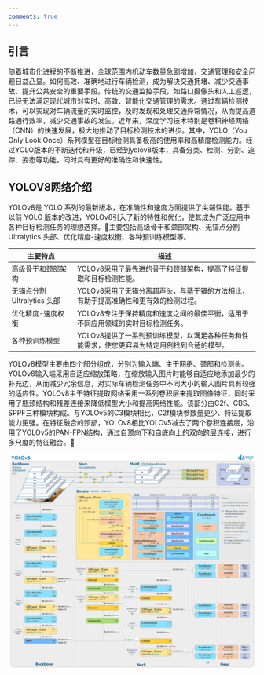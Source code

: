 ```yaml
---
comments: true
---
```


## 引言

随着城市化进程的不断推进，全球范围内机动车数量急剧增加，交通管理和安全问题日益凸显。如何高效、准确地进行车辆检测，成为解决交通拥堵、减少交通事故、提升公共安全的重要手段。传统的交通监控手段，如路口摄像头和人工巡逻，已经无法满足现代城市对实时、高效、智能化交通管理的需求。通过车辆检测技术，可以实现对车辆流量的实时监控，及时发现和处理交通异常情况，从而提高道路通行效率，减少交通事故的发生。近年来，深度学习技术特别是卷积神经网络（CNN）的快速发展，极大地推动了目标检测技术的进步。其中，YOLO（You Only Look Once）系列模型在目标检测具备极高的使用率和高精度检测能力。经过YOLO版本的不断迭代和升级，已经到yolov8版本，具备分类、检测、分割、追踪、姿态等功能，同时具有更好的准确性和快速性。

## YOLOV8网络介绍

YOLOv8是 YOLO 系列的最新版本，在准确性和速度方面提供了尖端性能。基于以前 YOLO 版本的改进，YOLOv8引入了新的特性和优化，使其成为广泛应用中各种目标检测任务的理想选择。🔺主要包括高级骨干和颈部架构、无锚点分割 Ultralytics 头部、优化精度-速度权衡、各种预训练模型等。

| **主要特点**                | **描述**                                                     |
| --------------------------- | ------------------------------------------------------------ |
| 高级骨干和颈部架构          | YOLOv8采用了最先进的骨干和颈部架构，提高了特征提取和目标检测性能。 |
| 无锚点分割 Ultralytics 头部 | YOLOv8采用了无锚分离超声头，与基于锚的方法相比，有助于提高准确性和更有效的检测过程。 |
| 优化精度-速度权衡           | YOLOv8专注于保持精度和速度之间的最佳平衡，适用于不同应用领域的实时目标检测任务。 |
| 各种预训练模型              | YOLOv8提供了一系列预训练模型，以满足各种任务和性能需求，使您更容易为特定用例找到合适的模型。 |

YOLOv8模型主要由四个部分组成，分别为输入端、主干网络、颈部和检测头。YOLOv8输入端采用自适应缩放策略，在缩放输入图片时能够自适应地添加最少的补充边，从而减少冗余信息，对实际车辆检测任务中不同大小的输入图片具有较强的适应性。YOLOv8主干特征提取网络采用一系列卷积层来提取图像特征，同时采用了瓶颈结构和残差连接来降低模型大小和提高网络性能。该部分由C2f、CBS、SPPF三种模块构成。与YOLOv5的C3模块相比，C2f模块参数量更少、特征提取能力更强。在特征融合的颈部，YOLOv8相比YOLOv5减去了两个卷积连接层，沿用了YOLOv5的PAN-FPN结构，通过自顶向下和自底向上的双向跨层连接，进行多尺度的特征融合。🔺

![1](YOLOv8-1/1.PNG)

